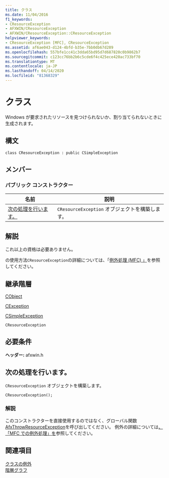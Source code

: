 ```yaml
---
title: クラス
ms.date: 11/04/2016
f1_keywords:
- CResourceException
- AFXWIN/CResourceException
- AFXWIN/CResourceException::CResourceException
helpviewer_keywords:
- CResourceException [MFC], CResourceException
ms.assetid: af6ae043-d124-4bfd-b35e-7bb0db67d289
ms.openlocfilehash: 557bfe1cc41c3dda65bd95d7d687820c0b9862b7
ms.sourcegitcommit: c123cc76bb2b6c5cde6f4c425ece420ac733bf70
ms.translationtype: MT
ms.contentlocale: ja-JP
ms.lasthandoff: 04/14/2020
ms.locfileid: "81368329"
---
```

# <a name="cresourceexception-class"></a>クラス

Windows が要求されたリソースを見つけられないか、割り当てられないときに生成されます。

## <a name="syntax"></a>構文

```
class CResourceException : public CSimpleException
```

## <a name="members"></a>メンバー

### <a name="public-constructors"></a>パブリック コンストラクター

|名前|説明|
|----------|-----------------|
|[次の処理を行います。](#cresourceexception)|`CResourceException` オブジェクトを構築します。|

## <a name="remarks"></a>解説

これ以上の資格は必要ありません。

の使用方法`CResourceException`の詳細については、「[例外処理 (MFC) 」](../../mfc/exception-handling-in-mfc.md)を参照してください。

## <a name="inheritance-hierarchy"></a>継承階層

[CObject](../../mfc/reference/cobject-class.md)

[CException](../../mfc/reference/cexception-class.md)

[CSimpleException](../../mfc/reference/csimpleexception-class.md)

`CResourceException`

## <a name="requirements"></a>必要条件

**ヘッダー:** afxwin.h

## <a name="cresourceexceptioncresourceexception"></a><a name="cresourceexception"></a>次の処理を行います。

`CResourceException` オブジェクトを構築します。

```
CResourceException();
```

### <a name="remarks"></a>解説

このコンストラクターを直接使用するのではなく、グローバル関数[AfxThrowResourceException](exception-processing.md#afxthrowresourceexception)を呼び出してください。 例外の詳細については[、「MFC での例外処理」を](../exception-handling-in-mfc.md)参照してください。

## <a name="see-also"></a>関連項目

[クラスの例外](cexception-class.md)<br/>
[階層グラフ](../hierarchy-chart.md)
